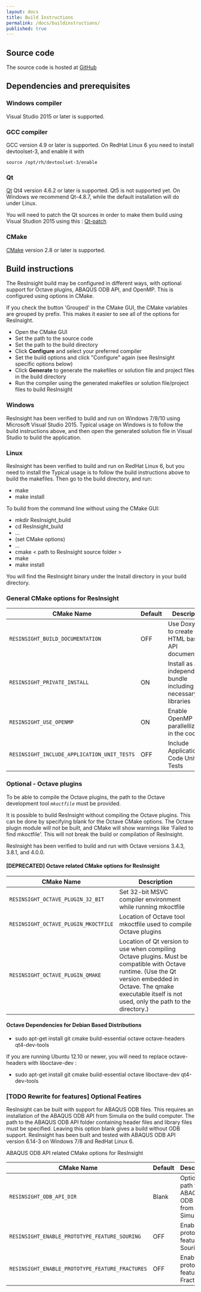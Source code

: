 ```yaml
---
layout: docs
title: Build Instructions
permalink: /docs/buildinstructions/
published: true
---
```


## Source code
The source code is hosted at [GitHub](https://github.com/opm/resinsight)

## Dependencies and prerequisites

### Windows compiler

Visual Studio 2015 or later is supported.

### GCC compiler

GCC version 4.9 or later is supported. On RedHat Linux 6 you need to install devtoolset-3, and enable it with 
    
    source /opt/rh/devtoolset-3/enable

### Qt

[Qt](http://download.qt.io/archive/qt/) Qt4 version 4.6.2 or later is supported. Qt5 is not supported yet.
On Windows we recommend Qt-4.8.7, while the default installation will do under Linux. 

You will need to patch the Qt sources in order to make them build using Visual Studion 2015 using this : [Qt-patch](https://github.com/appleseedhq/appleseed/wiki/Making-Qt-4.8.7-compile-with-Visual-Studio-2015) 

### CMake
[CMake](https://cmake.org/download/) version 2.8 or later is supported.

## Build instructions
The ResInsight build may be configured in different ways, with optional support for Octave plugins, ABAQUS ODB API, and OpenMP. This is configured using options in CMake.

If you check the button 'Grouped' in the CMake GUI, the CMake variables are grouped by prefix. This makes it easier to see all of the options for ResInsight.

- Open the CMake GUI
- Set the path to the source code
- Set the path to the build directory
- Click **Configure** and select your preferred compiler
- Set the build options and click "Configure" again (see ResInsight specific options below)
- Click **Generate** to generate the makefiles or solution file and project files in the build directory
- Run the compiler using the generated makefiles or solution file/project files to build ResInsight

### Windows
ResInsight has been verified to build and run on Windows 7/8/10 using Microsoft Visual Studio 2015. Typical usage on Windows is to follow the build instructions above, and then open the generated solution file in Visual Studio to build the application.


### Linux

ResInsight has been verified to build and run on RedHat Linux 6, but you need to install the  Typical usage is to follow the build instructions above to build the makefiles. Then go to the build directory, and run:

- make
- make install

To build from the command line without using the CMake GUI:

- mkdir ResInsight_build
- cd ResInsight_build
- ...
- (set CMake options)
- ...
- cmake < path to ResInsight source folder >
- make
- make install

You will find the ResInsight binary under the Install directory in your build directory.

### General CMake options for ResInsight

| CMake Name                                        | Default | Description                                                           |
|---------------------------------------------------|---------|-----------------------------------------------------------------------|
| `RESINSIGHT_BUILD_DOCUMENTATION`                  | OFF     | Use Doxygen to create the HTML based API documentation |
| `RESINSIGHT_PRIVATE_INSTALL`                      |  ON     | Install as an independent bundle including the necessary Qt libraries |
| `RESINSIGHT_USE_OPENMP`                           |  ON     | Enable OpenMP parallellization in the code |
| `RESINSIGHT_INCLUDE_APPLICATION_UNIT_TESTS`       | OFF     | Include Application Code Unit Tests |

### Optional - Octave plugins 
To be able to compile the Octave plugins, the path to the Octave development tool _`mkoctfile`_ must be provided.

It is possible to build ResInsight without compiling the Octave plugins. This can be done by specifying blank for the Octave CMake options. The Octave plugin module will not be built, and CMake will show warnings like 'Failed to find mkoctfile'. This will not break the build or compilation of ResInsight.

ResInsight has been verified to build and run with Octave versions 3.4.3, 3.8.1, and 4.0.0.

#### [DEPRECATED] Octave related CMake options for ResInsight

| CMake Name   | Description |
|--------------|---------|
| `RESINSIGHT_OCTAVE_PLUGIN_32_BIT`     | Set 32-bit MSVC compiler environment while running mkoctfile |
| `RESINSIGHT_OCTAVE_PLUGIN_MKOCTFILE`  | Location of Octave tool mkoctfile used to compile Octave plugins |
| `RESINSIGHT_OCTAVE_PLUGIN_QMAKE`      | Location of Qt version to use when compiling Octave plugins. Must be compatible with Octave runtime. (Use the Qt version embedded in Octave. The qmake executable itself is not used, only the path to the directory.) |

#### Octave Dependencies for Debian Based Distributions

- sudo apt-get install git cmake build-essential octave octave-headers qt4-dev-tools

If you are running Ubuntu 12.10 or newer, you will need to replace octave-headers with liboctave-dev :

- sudo apt-get install git cmake build-essential octave liboctave-dev qt4-dev-tools

### [TODO Rewrite for features] Optional Featires 

ResInsight can be built with support for ABAQUS ODB files. This requires an installation of the ABAQUS ODB API from Simulia on the build computer. The path to the ABAQUS ODB API folder containing header files and library files must be specified. Leaving this option blank gives a build without ODB support. ResInsight has been built and tested with ABAQUS ODB API version 6.14-3 on Windows 7/8 and RedHat Linux 6.

ABAQUS ODB API related CMake options for ResInsight

| CMake Name                                        | Default | Description                                                           |
|---------------------------------------------------|---------|-----------------------------------------------------------------------|
| `RESINSIGHT_ODB_API_DIR`                          | Blank   | Optional path to the ABAQUS ODB API from Simulia |
| `RESINSIGHT_ENABLE_PROTOTYPE_FEATURE_SOURING`     | OFF     | Enable prototype feature Souring |
| `RESINSIGHT_ENABLE_PROTOTYPE_FEATURE_FRACTURES`   | OFF     | Enable prototype feature Fractures |

